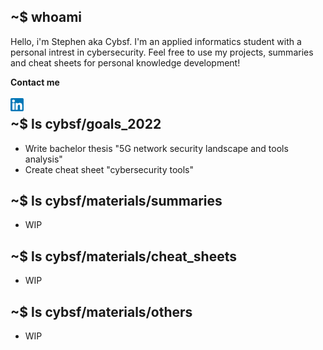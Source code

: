 ## ~$ whoami 
Hello, i'm Stephen aka Cybsf. I'm an applied informatics student with a personal intrest in cybersecurity. Feel free to use my projects, summaries and cheat sheets for personal knowledge development! 

**Contact me** \
\
<a href="https://www.linkedin.com/in/stephennijsten/"><img align="left" src="https://github.com/cybsf/Cybsf/blob/master/images/linkedin.png" alt="Stephen | LinkedIn" width="21px"/></a>

## ~$ ls cybsf/goals_2022
- Write bachelor thesis "5G network security landscape and tools analysis"
- Create cheat sheet "cybersecurity tools"


## ~$ ls cybsf/materials/summaries

- WIP

## ~$ ls cybsf/materials/cheat_sheets

- WIP

## ~$ ls cybsf/materials/others

- WIP
